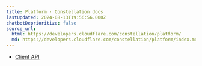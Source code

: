 ```yaml
---
title: Platform · Constellation docs
lastUpdated: 2024-08-13T19:56:56.000Z
chatbotDeprioritize: false
source_url:
  html: https://developers.cloudflare.com/constellation/platform/
  md: https://developers.cloudflare.com/constellation/platform/index.md
---
```


* [Client API](https://developers.cloudflare.com/constellation/platform/client-api/)
